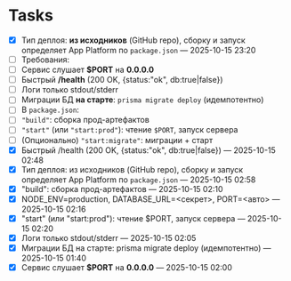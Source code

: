 # Tasks

- [x] Тип деплоя: **из исходников** (GitHub repo), сборку и запуск определяет App Platform по `package.json`  — 2025-10-15 23:20
- [ ] Требования:
- [ ] Сервис слушает **$PORT** на **0.0.0.0**
- [ ] Быстрый **/health** (200 OK, {status:"ok", db:true|false})
- [ ] Логи только stdout/stderr
- [ ] Миграции БД **на старте**: `prisma migrate deploy` (идемпотентно)
- [ ] В `package.json`:
- [ ] `"build"`: сборка прод-артефактов
- [ ] `"start"` (или `"start:prod"`): чтение `$PORT`, запуск сервера
- [ ] (Опционально) `"start:migrate"`: миграции + старт
- [x] Быстрый /health (200 OK, {status:"ok", db:true|false}) — 2025-10-15 02:48
- [x] Тип деплоя: из исходников (GitHub repo), сборку и запуск определяет App Platform по `package.json` — 2025-10-15 02:58
- [x] "build": сборка прод-артефактов — 2025-10-15 02:10
- [x] NODE_ENV=production, DATABASE_URL=<секрет>, PORT=<авто> — 2025-10-15 02:16
- [x] "start" (или "start:prod"): чтение $PORT, запуск сервера — 2025-10-15 02:20
- [x] Логи только stdout/stderr — 2025-10-15 02:05
- [x] Миграции БД на старте: prisma migrate deploy (идемпотентно) — 2025-10-15 01:40
- [x] Сервис слушает **$PORT** на **0.0.0.0** — 2025-10-15 02:00
